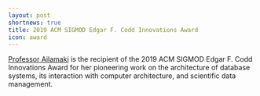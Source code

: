 ```yaml
---
layout: post
shortnews: true
title: 2019 ACM SIGMOD Edgar F. Codd Innovations Award
icon: award
---
```


[Professor Ailamaki](http://people.epfl.ch/anastasia.ailamaki) is the recipient of the 2019 ACM SIGMOD Edgar F. Codd Innovations Award for her pioneering work on the architecture of database systems, its interaction with computer architecture, and scientific data management.
